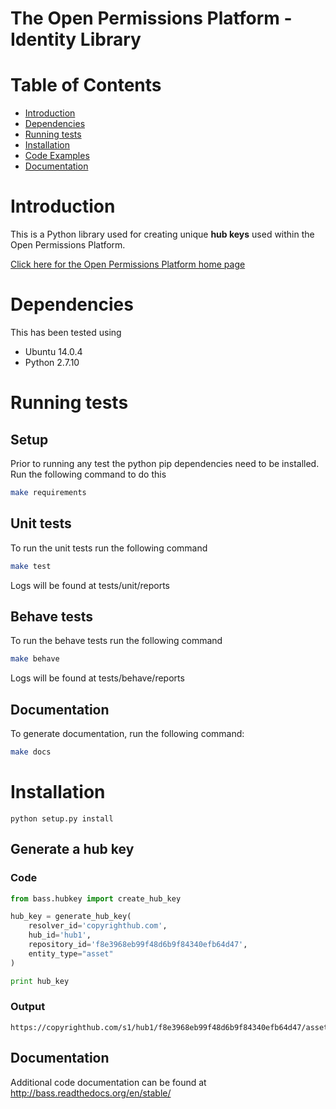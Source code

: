 The Open Permissions Platform - Identity Library
==============================================

Table of Contents
=================

* [Introduction](#introduction)
* [Dependencies](#dependencies)
* [Running tests](#running-tests)
* [Installation](#installation)
* [Code Examples](#code-examples)
* [Documentation](#Documentation)

# Introduction

This is a Python library used for creating unique **hub keys** used within the Open Permissions Platform.

[Click here for the Open Permissions Platform home page](http://www.openpermissions/)

# Dependencies

This has been tested using

* Ubuntu 14.0.4
* Python 2.7.10

# Running tests

## Setup

Prior to running any test the python pip dependencies need to be installed.
Run the following command to do this
```bash
make requirements
```

## Unit tests

To run the unit tests run the following command
```bash
make test
```
Logs will be found at tests/unit/reports

## Behave tests

To run the behave tests run the following command
```bash
make behave
```
Logs will be found at tests/behave/reports

## Documentation

To generate documentation, run the following command:
```bash
make docs
```

# Installation

```
python setup.py install
```

## Generate a hub key

### Code

```Python
from bass.hubkey import create_hub_key

hub_key = generate_hub_key(
    resolver_id='copyrighthub.com',
    hub_id='hub1',
    repository_id='f8e3968eb99f48d6b9f84340efb64d47',
    entity_type="asset"
)

print hub_key
```

### Output

```Console
https://copyrighthub.com/s1/hub1/f8e3968eb99f48d6b9f84340efb64d47/asset/79fa0ce2e082467cad24703dcfdf7317
```

Documentation
--------------

Additional code documentation can be found at http://bass.readthedocs.org/en/stable/
